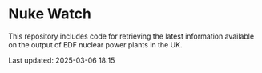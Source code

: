 # Nuke Watch

This repository includes code for retrieving the latest information available on the output of EDF nuclear power plants in the UK.

Last updated: 2025-03-06 18:15